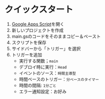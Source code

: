 # クイックスタート
1. [Google Apps Script](https://script.google.com/)を開く
2. 新しいプロジェクトを作成
3. main.gsのコードをそのままコピー＆ペースト
4. スクリプトを保存
5. サイドバーから「トリガー」を選択
6. トリガーを追加
    - 実行する関数；`main`
    - デブロイ時に実行：`Head`
    - イベントのソース：`時間主導型`
    - 時間ベースのトリガー：`分ベースのタイマー`
    - 時間の間隔: `1分ごと`
    - エラー通知設定：お好み